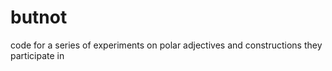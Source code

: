 # butnot
code for a series of experiments on polar adjectives and constructions they participate in
